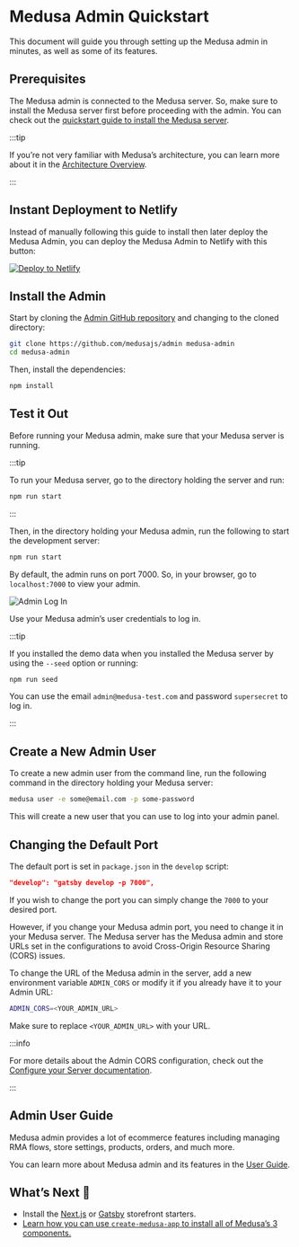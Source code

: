 # Medusa Admin Quickstart

This document will guide you through setting up the Medusa admin in minutes, as well as some of its features.

## Prerequisites

The Medusa admin is connected to the Medusa server. So, make sure to install the Medusa server first before proceeding with the admin. You can check out the [quickstart guide to install the Medusa server](../quickstart/quick-start).

:::tip

If you’re not very familiar with Medusa’s architecture, you can learn more about it in the [Architecture Overview](../introduction#architecture-overview).

:::

## Instant Deployment to Netlify

Instead of manually following this guide to install then later deploy the Medusa Admin, you can deploy the Medusa Admin to Netlify with this button:

[![Deploy to Netlify](https://www.netlify.com/img/deploy/button.svg)](https://app.netlify.com/start/deploy?repository=https://github.com/medusajs/admin)

## Install the Admin

Start by cloning the [Admin GitHub repository](https://github.com/medusajs/admin) and changing to the cloned directory:

```bash
git clone https://github.com/medusajs/admin medusa-admin
cd medusa-admin
```

Then, install the dependencies:

```bash npm2yarn
npm install
```

## Test it Out

Before running your Medusa admin, make sure that your Medusa server is running.

:::tip

To run your Medusa server, go to the directory holding the server and run:

```bash npm2yarn
npm run start
```

:::

Then, in the directory holding your Medusa admin, run the following to start the development server:

```bash npm2yarn
npm run start
```

By default, the admin runs on port 7000. So, in your browser, go to `localhost:7000` to view your admin.

![Admin Log In](https://i.imgur.com/XYqMCo9.png)

Use your Medusa admin’s user credentials to log in.

:::tip

If you installed the demo data when you installed the Medusa server by using the `--seed` option or running:

```bash npm2yarn
npm run seed
```

You can use the email `admin@medusa-test.com` and password `supersecret` to log in.

:::

## Create a New Admin User

To create a new admin user from the command line, run the following command in the directory holding your Medusa server:

```bash
medusa user -e some@email.com -p some-password
```

This will create a new user that you can use to log into your admin panel.

## Changing the Default Port

The default port is set in `package.json` in the `develop` script:

```json
"develop": "gatsby develop -p 7000",
```

If you wish to change the port you can simply change the `7000` to your desired port.

However, if you change your Medusa admin port, you need to change it in your Medusa server. The Medusa server has the Medusa admin and store URLs set in the configurations to avoid Cross-Origin Resource Sharing (CORS) issues.

To change the URL of the Medusa admin in the server, add a new environment variable `ADMIN_CORS` or modify it if you already have it to your Admin URL:

```bash
ADMIN_CORS=<YOUR_ADMIN_URL>
```

Make sure to replace `<YOUR_ADMIN_URL>` with your URL.

:::info

For more details about the Admin CORS configuration, check out the [Configure your Server documentation](../usage/configurations.md#admin-cors).

:::

## Admin User Guide

Medusa admin provides a lot of ecommerce features including managing RMA flows, store settings, products, orders, and much more.

You can learn more about Medusa admin and its features in the [User Guide](../user-guide/index.mdx).

## What’s Next 🚀

- Install the [Next.js](../starters/nextjs-medusa-starter.md) or [Gatsby](../starters/gatsby-medusa-starter.md) storefront starters.
- [Learn how you can use `create-medusa-app` to install all of Medusa’s 3 components.](../usage/create-medusa-app.mdx)
